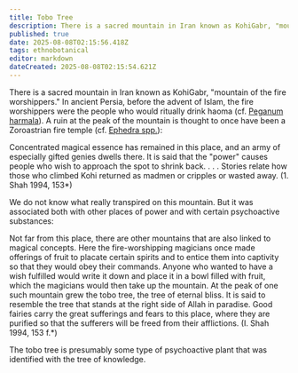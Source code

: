 ```yaml
---
title: Tobo Tree
description: There is a sacred mountain in Iran known as KohiGabr, "mountain of the fire worshippers." In ancient Persia, before the advent of Islam, the fire worshippers...
published: true
date: 2025-08-08T02:15:56.418Z
tags: ethnobotanical
editor: markdown
dateCreated: 2025-08-08T02:15:54.621Z
---
```


There is a sacred mountain in Iran known as KohiGabr, "mountain of the fire worshippers." In ancient Persia, before the advent of Islam, the fire worshippers were the people who would ritually drink haoma (cf. [Peganum harmala](/en/peganum-harmala)). A ruin at the peak of the mountain is thought to once have been a Zoroastrian fire temple (cf. [Ephedra spp.](/en/ephedra-spp)):

Concentrated magical essence has remained in this place, and an army of especially gifted genies dwells there. It is said that the "power" causes people who wish to approach the spot to shrink back. . . . Stories relate how those who climbed Kohi returned as madmen or cripples or wasted away. (1. Shah 1994, 153*)

We do not know what really transpired on this mountain. But it was associated both with other places of power and with certain psychoactive substances:

Not far from this place, there are other mountains that are also linked to magical concepts. Here the fire-worshipping magicians once made offerings of fruit to placate certain spirits and to entice them into captivity so that they would obey their commands. Anyone who wanted to have a wish fulfilled would write it down and place it in a bowl filled with fruit, which the magicians would then take up the mountain. At the peak of one such mountain grew the tobo tree, the tree of eternal bliss. It is said to resemble the tree that stands at the right side of Allah in paradise. Good fairies carry the great sufferings and fears to this place, where they are purified so that the sufferers will be freed from their afflictions. (I. Shah 1994, 153 f.*)

The tobo tree is presumably some type of psychoactive plant that was identified with the tree of knowledge.
